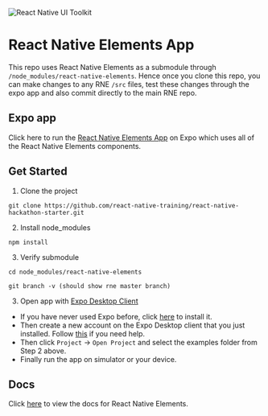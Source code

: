 ![React Native UI Toolkit](http://i.imgur.com/tqxDeoG.png)

# React Native Elements App

This repo uses React Native Elements as a submodule through `/node_modules/react-native-elements`. Hence once you clone this repo, you can make changes to any RNE `/src` files, test these changes through the expo app and also commit directly to the main RNE repo.

## Expo app

Click here to run the [React Native Elements App](https://expo.io/@monte9/react-native-elements-app) on Expo which uses all of the React Native Elements components.

## Get Started

1. Clone the project

```
git clone https://github.com/react-native-training/react-native-hackathon-starter.git
```

2. Install node_modules

```
npm install
```

3. Verify submodule

```
cd node_modules/react-native-elements

git branch -v (should show rne master branch)
```

3. Open app with [Expo Desktop Client](https://docs.expo.io/versions/v16.0.0/index.html)
  - If you have never used Expo before, click [here](https://docs.expo.io/versions/v16.0.0/introduction/installation.html) to install it.
  - Then create a new account on the Expo Desktop client that you just installed. Follow [this](https://docs.expo.io/versions/v16.0.0/guides/up-and-running.html#create-an-account) if you need help.
  - Then click `Project` -> `Open Project` and select the examples folder from Step 2 above.
  - Finally run the app on simulator or your device.

## Docs

Click [here](https://react-native-training.github.io/react-native-elements/API/buttons/) to view the docs for React Native Elements.
